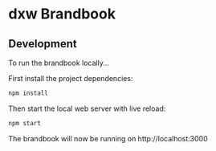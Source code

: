 # dxw Brandbook

## Development

To run the brandbook locally...

First install the project dependencies:

```bash
npm install
```

Then start the local web server with live reload:

```bash
npm start
```

The brandbook will now be running on http://localhost:3000